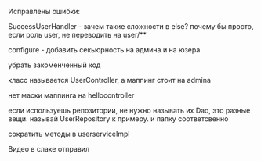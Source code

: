 Исправлены ошибки:



SuccessUserHandler - зачем такие сложности в else? почему бы просто, если роль user, не переводить на user/**



configure - добавить секьюрность на админа и на юзера



убрать закоменченный код



класс называется UserController, а маппинг стоит на admina



нет маски маппинга на hellocontroller



если используешь репозитории, не нужно называть их Dao, это разные вещи. называй UserRepository к примеру. и папку соответсвенно



сократить методы в userserviceImpl



Видео в слаке отправил
